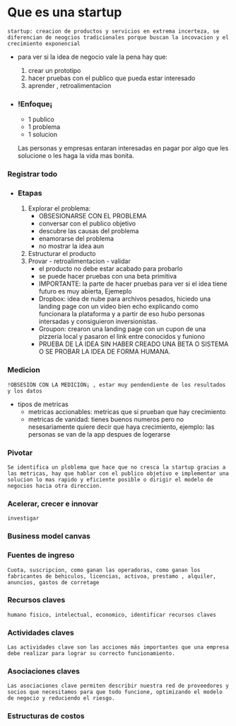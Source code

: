 
#   Que es una startup

    startup: creacion de productos y servicios en extrema incerteza, se diferencian de neogcios tradicionales porque buscan la incovacion y el crecimiento exponencial

- para ver si la idea de negocio vale la pena hay que:
    1. crear un prototipo
    2. hacer pruebas con el publico que pueda estar interesado
    3. aprender , retroalimentacion

- ### !Enfoque¡
    - 1 publico
    - 1 problema
    - 1 solucion

    Las personas y empresas entaran interesadas en pagar por algo que les solucione o les haga la vida mas bonita.

### Registrar todo


- ### Etapas
    1. Explorar el problema: 
        + OBSESIONARSE CON EL PROBLEMA
        + conversar con el publico objetivo
        + descubre las causas del problema
        + enamorarse del problema
        + no mostrar la idea aun
    2. Estructurar el producto
    3. Provar - retroalimentacion - validar
        + el producto no debe estar acabado para probarlo
        + se puede hacer pruebas con una beta primitiva
        + IMPORTANTE: la parte de hacer pruebas para ver si el idea tiene futuro es muy abierta, Ejemeplo
        + Dropbox: idea de nube para archivos pesados, hiciedo una landing page con un video bien echo explicando como funcionara la plataforma y a partir de eso hubo personas intersadas y consiguieron inversionistas.
        + Groupon: crearon una landing page con un cupon de una pizzeria local y pasaron el link entre conocidos y funiono
        + PRUEBA DE LA IDEA SIN HABER CREADO UNA BETA O SISTEMA O SE PROBAR LA IDEA DE FORMA HUMANA.


### Medicion
    !OBSESIÒN CON LA MEDICIÒN¡ , estar muy pendendiente de los resultados y los datos

+ tipos de metricas
    + metricas accionables: metricas que si prueban que hay crecimiento
    + metricas de vanidad: tienes buenos numeros pero no nesesariamente quiere decir que haya crecimiento, ejemplo: las personas se van de la app despues de logerarse


### Pivotar
    Se identifica un ploblema que hace que no cresca la startup gracias a las metricas, hay que hablar con el publico objetivo e implementar una solucion lo mas rapido y eficiente posible o dirigir el modelo de negocios hacia otra direccion.

### Acelerar, crecer e innovar
    investigar 

### Business model canvas

### Fuentes de ingreso
	Cuota, suscripcion, como ganan las operadoras, como ganan los fabricantes de behiculos, licencias, activoa, prestamo , alquiler, anuncios, gastos de corretage

### Recursos claves
	humano fisico, intelectual, economico, identificar recursos claves

### Actividades claves
	Las actividades clave son las acciones más importantes que una empresa debe realizar para lograr su correcto funcionamiento.

### Asociaciones claves
	Las asociaciones clave permiten describir nuestra red de proveedores y socios que necesitamos para que todo funcione, optimizando el modelo de negocio y reduciendo el riesgo.

### Estructuras de costos